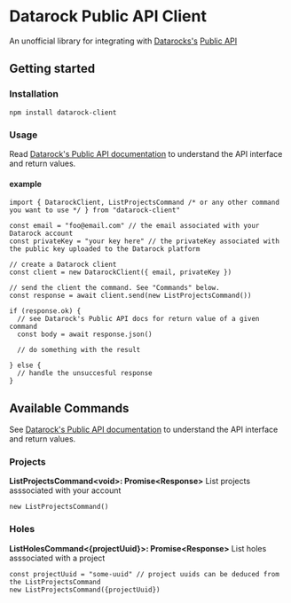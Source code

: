 # Datarock Public API Client

An unofficial library for integrating with [Datarocks's](https://datarock.com.au/) [Public API](https://api-docs.prod.datarock.com.au/index.html)

## Getting started

### Installation

`npm install datarock-client`

### Usage

Read [Datarock's Public API documentation](https://api-docs.prod.datarock.com.au/index.html) to understand the API interface and return values.


#### example
```
import { DatarockClient, ListProjectsCommand /* or any other command you want to use */ } from "datarock-client"

const email = "foo@email.com" // the email associated with your Datarock account
const privateKey = "your key here" // the privateKey associated with the public key uploaded to the Datarock platform

// create a Datarock client
const client = new DatarockClient({ email, privateKey })

// send the client the command. See "Commands" below.
const response = await client.send(new ListProjectsCommand())

if (response.ok) {
  // see Datarock's Public API docs for return value of a given command
  const body = await response.json()

  // do something with the result

} else {
  // handle the unsuccesful response
}

```

## Available Commands

See [Datarock's Public API documentation](https://api-docs.prod.datarock.com.au/index.html) to understand the API interface and return values.

### Projects

**ListProjectsCommand\<void\>: Promise\<Response\>**
List projects asssociated with your account

`new ListProjectsCommand()`

### Holes

**ListHolesCommand\<{projectUuid}\>: Promise\<Response\>**
List holes asssociated with a project

```
const projectUuid = "some-uuid" // project uuids can be deduced from the ListProjectsCommand
new ListProjectsCommand({projectUuid})
```
